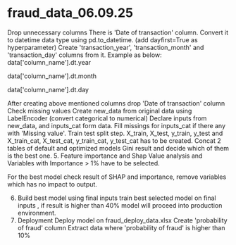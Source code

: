 # fraud_data_06.09.25
Drop unnecessary columns
There is 'Date of transaction' column. Convert it to datetime data type using pd.to_datetime. (add dayfirst=True as hyperparameter)
Create 'transaction_year', 'transaction_month' and 'transaction_day' columns from it. Example as below:
data['column_name'].dt.year

data['column_name'].dt.month

data['column_name'].dt.day

After creating above mentioned columns drop 'Date of transaction' column
Check missing values
Create new_data from original data using LabelEncoder (convert categorical to numerical)
Declare inputs from new_data, and inputs_cat form data. Fill missings for inputs_cat if there any with 'Missing value'.
Train test split step. X_train, X_test, y_train, y_test and X_train_cat, X_test_cat, y_train_cat, y_test_cat has to be created.
Concat 2 tables of default and optimized models Gini result and decide which of them is the best one.
5. Feature importance and Shap Value analysis and
Variables with Importance > 1% have to be selected.

For the best model check result of SHAP and importance, remove variables which has no impact to output.

6. Build best model using final inputs
train best selected model on final inputs , if result is higher than 40% model will proceed into production environment.
7. Deployment
Deploy model on fraud_deploy_data.xlsx
Create 'probability of fraud' column
Extract data where 'probability of fraud' is higher than 10%
